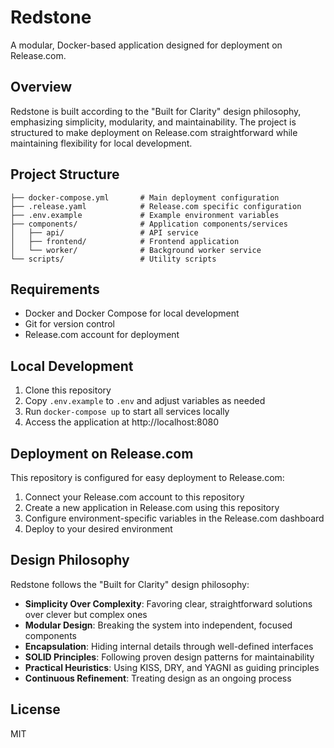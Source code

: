 # Redstone

A modular, Docker-based application designed for deployment on Release.com.

## Overview

Redstone is built according to the "Built for Clarity" design philosophy, emphasizing simplicity, modularity, and maintainability. The project is structured to make deployment on Release.com straightforward while maintaining flexibility for local development.

## Project Structure

```
├── docker-compose.yml       # Main deployment configuration
├── .release.yaml            # Release.com specific configuration
├── .env.example             # Example environment variables
├── components/              # Application components/services
│   ├── api/                 # API service
│   ├── frontend/            # Frontend application
│   └── worker/              # Background worker service
└── scripts/                 # Utility scripts
```

## Requirements

- Docker and Docker Compose for local development
- Git for version control
- Release.com account for deployment

## Local Development

1. Clone this repository
2. Copy `.env.example` to `.env` and adjust variables as needed
3. Run `docker-compose up` to start all services locally
4. Access the application at http://localhost:8080

## Deployment on Release.com

This repository is configured for easy deployment to Release.com:

1. Connect your Release.com account to this repository
2. Create a new application in Release.com using this repository
3. Configure environment-specific variables in the Release.com dashboard
4. Deploy to your desired environment

## Design Philosophy

Redstone follows the "Built for Clarity" design philosophy:

- **Simplicity Over Complexity**: Favoring clear, straightforward solutions over clever but complex ones
- **Modular Design**: Breaking the system into independent, focused components
- **Encapsulation**: Hiding internal details through well-defined interfaces
- **SOLID Principles**: Following proven design patterns for maintainability
- **Practical Heuristics**: Using KISS, DRY, and YAGNI as guiding principles
- **Continuous Refinement**: Treating design as an ongoing process

## License

MIT